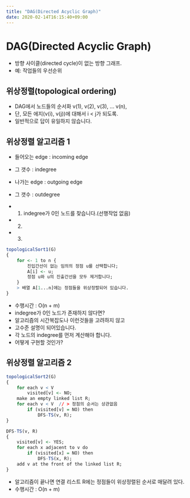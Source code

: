 ```yaml
---
title: "DAG(Directed Acyclic Graph)"
date: 2020-02-14T16:15:40+09:00
---
```


# DAG(Directed Acyclic Graph)

- 방향 사이클(directed cycle)이 없는 방향 그래프.
- 예: 작업들의 우선순위

## 위상정렬(topological ordering)

- DAG에서 노드들의 순서화 v(1), v(2), v(3), ... v(n),
- 단, 모든 에지(v(i), v(j))에 대해서 i < j가 되도록.
- 일반적으로 답이 유일하지 않습니다.

## 위상정렬 알고리즘 1

- 들어오는 edge : incoming edge
- 그 갯수 : indegree
- 나가는 edge : outgoing edge
- 그 갯수 : outdegree

- 1. indegree가 0인 노드를 찾습니다.(선행작업 없음)
- 2. 
- 3. 

```r
topologicalSort1(G)
{
    for <- 1 to n {
        진입간선이 없는 임의의 정점 u를 선택합니다;
        A[i] <- u;
        정점 u와 u의 진출간선을 모두 제거합니다;    
    }
    > 배열 A[1...n]에는 정점들을 위상정렬되어 있습니다.
}
```

- 수행시간 : O(n + m)
- indegree가 0인 노드가 존재하지 않다면?
- 알고리즘의 시간복잡도나 이런것들을 고려하지 않고
- 고수준 설명이 되어있습니다.
- 각 노드의 indegree를 먼저 계산해야 합니다.
- 어떻게 구현할 것인가?

## 위상정렬 알고리즘 2

```r
topologicalSort2(G)
{
    for each v < V
        visited[v] <- NO;
    make an empty linked list R;
    for each v < V  // > 정점의 순서는 상관없음
        if (visited[v] = NO) then
            DFS-TS(v, R);
}
```

```r
DFS-TS(v, R)
{
    visited[v] <- YES;
    for each x adjacent to v do
        if (visited[x] = NO) then
            DFS-TS(x, R);
    add v at the front of the linked list R;
}
```

- 알고리즘이 끝나면 연결 리스트 R에는 정점들이 위상정렬된 순서로 매달려 있다.
- 수행시간 : O(n + m)
